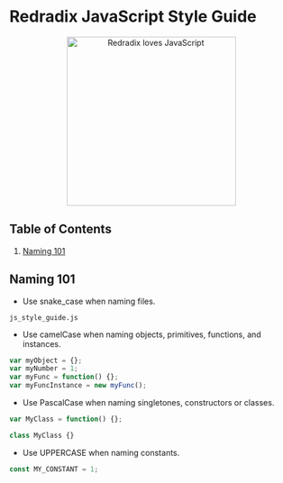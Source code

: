 # Redradix JavaScript Style Guide

<p align="center">
  <img src="https://raw.githubusercontent.com/redradix/javascript-style-guide/master/redradix-heart-js.png" width="300" alt="Redradix loves JavaScript"/>
</p>

## Table of Contents

1. [Naming 101](#naming-101)

## Naming 101

- Use snake_case when naming files.
```
js_style_guide.js
```

- Use camelCase when naming objects, primitives, functions, and instances.
```javascript
var myObject = {};
var myNumber = 1;
var myFunc = function() {};
var myFuncInstance = new myFunc();
```

- Use PascalCase when naming singletones, constructors or classes.
```javascript
var MyClass = function() {};

class MyClass {}
```

- Use UPPERCASE when naming constants.
```javascript
const MY_CONSTANT = 1;
```